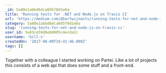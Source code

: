 ```yaml
---
_id: 5a88e1abbd6dca0d5f0d1e6a
title: 'Running tests for .NET and Node.js on Travis CI'
url: 'https://medium.com/@bartwijnants/running-tests-for-net-and-node-js-on-travis-ci-8704ea3a5512'
category: 5a88e1abbd6dca0d5f0d1e6a
slug: 'running-tests-for-net-and-node-js-on-travis-ci'
user_id: 5a83ce59d6eb0005c4ecda2c
username: 'bill-s'
createdOn: '2017-06-09T19:41:46.000Z'
tags: []
---
```


Together with a colleague I started working on Partei. Like a lot of projects this consists of a web api that does some stuff and a front-end.
